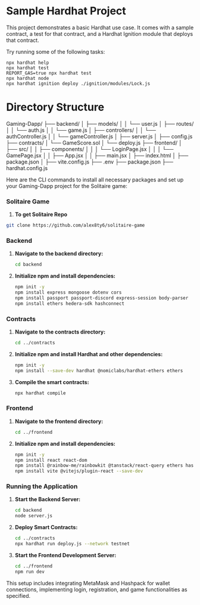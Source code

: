 # Sample Hardhat Project

This project demonstrates a basic Hardhat use case. It comes with a sample contract, a test for that contract, and a Hardhat Ignition module that deploys that contract.

Try running some of the following tasks:

```shell
npx hardhat help
npx hardhat test
REPORT_GAS=true npx hardhat test
npx hardhat node
npx hardhat ignition deploy ./ignition/modules/Lock.js
```

# Directory Structure

Gaming-Dapp/
├── backend/
│   ├── models/
│   │   └── user.js
│   ├── routes/
│   │   └── auth.js
│   │   └── game.js
│   ├── controllers/
│   │   └── authController.js
│   │   └── gameController.js
│   ├── server.js
│   ├── config.js
├── contracts/
│   └── GameScore.sol
│   └── deploy.js
├── frontend/
│   ├── src/
│   │   ├── components/
│   │   │   └── LoginPage.jsx
│   │   │   └── GamePage.jsx
│   │   ├── App.jsx
│   │   ├── main.jsx
│   ├── index.html
│   ├── package.json
│   ├── vite.config.js
├── .env
├── package.json
├── hardhat.config.js

Here are the CLI commands to install all necessary packages and set up your Gaming-Dapp project for the Solitaire game:

### Solitaire Game

1. **To get Solitaire Repo**
```sh
git clone https://github.com/alex8ty6/solitaire-game
```

### Backend
1. **Navigate to the backend directory:**
   ```sh
   cd backend
   ```

2. **Initialize npm and install dependencies:**
   ```sh
   npm init -y
   npm install express mongoose dotenv cors
   npm install passport passport-discord express-session body-parser
   npm install ethers hedera-sdk hashconnect
   ```

### Contracts
1. **Navigate to the contracts directory:**
   ```sh
   cd ../contracts
   ```

2. **Initialize npm and install Hardhat and other dependencies:**
   ```sh
   npm init -y
   npm install --save-dev hardhat @nomiclabs/hardhat-ethers ethers
   ```

3. **Compile the smart contracts:**
   ```sh
   npx hardhat compile
   ```

### Frontend
1. **Navigate to the frontend directory:**
   ```sh
   cd ../frontend
   ```

2. **Initialize npm and install dependencies:**
   ```sh
   npm init -y
   npm install react react-dom
   npm install @rainbow-me/rainbowkit @tanstack/react-query ethers hashconnect wagmi react-router-dom
   npm install vite @vitejs/plugin-react --save-dev
   ```

### Running the Application
1. **Start the Backend Server:**
   ```sh
   cd backend
   node server.js
   ```

2. **Deploy Smart Contracts:**
   ```sh
   cd ../contracts
   npx hardhat run deploy.js --network testnet
   ```

3. **Start the Frontend Development Server:**
   ```sh
   cd ../frontend
   npm run dev
   ```


This setup includes integrating MetaMask and Hashpack for wallet connections, implementing login, registration, and game functionalities as specified.
